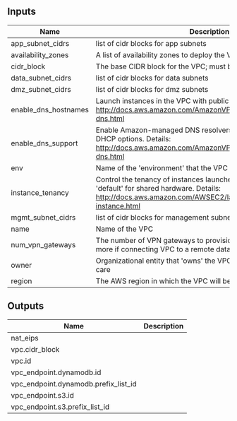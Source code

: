 
## Inputs

| Name | Description | Type | Default | Required |
|------|-------------|:----:|:-----:|:-----:|
| app_subnet_cidrs | list of cidr blocks for app subnets | list | - | yes |
| availability_zones | A list of availability zones to deploy the VPC across | list | - | yes |
| cidr_block | The base CIDR block for the VPC; must be a /16 | string | - | yes |
| data_subnet_cidrs | list of cidr blocks for data subnets | list | - | yes |
| dmz_subnet_cidrs | list of cidr blocks for dmz subnets | list | - | yes |
| enable_dns_hostnames | Launch instances in the VPC with public DNS hostnames. Details: http://docs.aws.amazon.com/AmazonVPC/latest/UserGuide/vpc-dns.html | string | `false` | no |
| enable_dns_support | Enable Amazon-managed DNS resolvers in the VPC.  Customize via DHCP options. Details: http://docs.aws.amazon.com/AmazonVPC/latest/UserGuide/vpc-dns.html | string | `true` | no |
| env | Name of the 'environment' that the VPC supports, e.g. dev | string | - | yes |
| instance_tenancy | Control the tenancy of instances launched in the VPC; default is 'default' for shared hardware. Details: http://docs.aws.amazon.com/AWSEC2/latest/UserGuide/dedicated-instance.html | string | `default` | no |
| mgmt_subnet_cidrs | list of cidr blocks for management subnets | list | - | yes |
| name | Name of the VPC | string | - | yes |
| num_vpn_gateways | The number of VPN gateways to provision for the VPC. Set to 1 or more if connecting VPC to a remote datacenter. | string | `0` | no |
| owner | Organizational entity that 'owns' the VPC and is responsible for its care | string | - | yes |
| region | The AWS region in which the VPC will be created. | string | - | yes |

## Outputs

| Name | Description |
|------|-------------|
| nat_eips |  |
| vpc.cidr_block |  |
| vpc.id |  |
| vpc_endpoint.dynamodb.id |  |
| vpc_endpoint.dynamodb.prefix_list_id |  |
| vpc_endpoint.s3.id |  |
| vpc_endpoint.s3.prefix_list_id |  |

